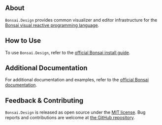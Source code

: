 ## About

`Bonsai.Design` provides common visualizer and editor infrastructure for the [Bonsai visual reactive programming language](https://bonsai-rx.org).

## How to Use

To use `Bonsai.Design`, refer to the [official Bonsai install guide](https://bonsai-rx.org/docs/articles/installation.html).

## Additional Documentation

For additional documentation and examples, refer to the [official Bonsai documentation](https://bonsai-rx.org/docs/api/Bonsai.Design.html).

## Feedback & Contributing

`Bonsai.Design` is released as open source under the [MIT license](https://licenses.nuget.org/MIT). Bug reports and contributions are welcome at [the GitHub repository](https://github.com/bonsai-rx/bonsai).